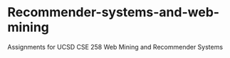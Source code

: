 # Recommender-systems-and-web-mining
Assignments for UCSD CSE 258 Web Mining and Recommender Systems

